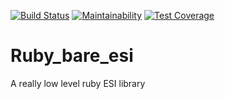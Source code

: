 [![Build Status](https://travis-ci.org/czuger/ruby_bare_esi.svg?branch=master)](https://travis-ci.org/czuger/ruby_bare_esi)
[![Maintainability](https://api.codeclimate.com/v1/badges/aafe9a7f8a15c7c03746/maintainability)](https://codeclimate.com/github/czuger/ruby_bare_esi/maintainability)
[![Test Coverage](https://api.codeclimate.com/v1/badges/aafe9a7f8a15c7c03746/test_coverage)](https://codeclimate.com/github/czuger/ruby_bare_esi/test_coverage)

# Ruby_bare_esi
A really low level ruby ESI library
